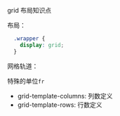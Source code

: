 grid 布局知识点

布局：

```css
  .wrapper {
    display: grid;
  }
```


网格轨道：

特殊的单位`fr`

+ grid-template-columns: 列数定义
+ grid-template-rows:   行数定义



